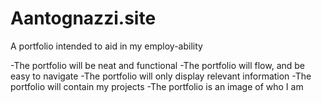 # Aantognazzi.site
A portfolio intended to aid in my employ-ability

-The portfolio will be neat and functional
-The portfolio will flow, and be easy to navigate
-The portfolio will only display relevant information
-The portfolio will contain my projects
-The portfolio is an image of who I am


